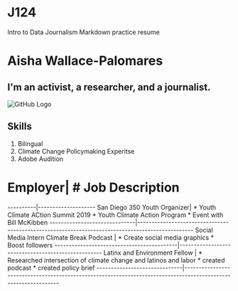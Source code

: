 # J124
Intro to Data  Journalism Markdown practice resume
# Aisha Wallace-Palomares
## I'm an activist, a researcher, and a journalist. 
![GitHub Logo](/images/logo.png)
## Skills
1. Bilingual
2. Climate Change Policymaking Experitse 
3. Adobe Audition
# Employer| # Job Description
----------|--------------------
San Diego 350 Youth Organizer| * Youth Climate ACtion Summit 2019 * Youth Climate Action Program * Event with Bill McKibben
------------------------------|-------------------------------------------------------------------------------------------------
Social Media Intern Climate Break Podcast | * Create social media graphics * Boost followers 
-------------------------------------------|---------------------------------------------------
Latinx and Environment Fellow | * Researched intersection of climate change and latinos and labor * created podcast * created policy brief
------------------------------|----------------------------------------------------------------------------------------------------------------

